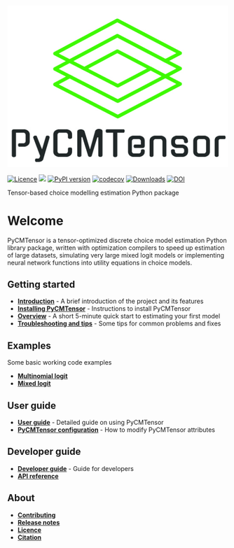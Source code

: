 ![PyCMTensor](assets/img/logo.jpg)

[![Licence](https://img.shields.io/badge/Licence-MIT-blue)](about/licence.md)
![](https://img.shields.io/pypi/pyversions/pycmtensor) 
[![PyPI version](https://badge.fury.io/py/pycmtensor.svg)](https://badge.fury.io/py/pycmtensor) 
[![codecov](https://codecov.io/gh/mwong009/pycmtensor/branch/master/graph/badge.svg?token=LFwgggDyjS)](https://codecov.io/gh/mwong009/pycmtensor) 
[![Downloads](https://static.pepy.tech/personalized-badge/pycmtensor?period=month&units=international_system&left_color=grey&right_color=orange&left_text=downloads/month)](https://pepy.tech/project/pycmtensor) 
[![DOI](https://zenodo.org/badge/460802394.svg)](https://zenodo.org/badge/latestdoi/460802394)

Tensor-based choice modelling estimation Python package

# Welcome

PyCMTensor is a tensor-optimized discrete choice model estimation Python library 
package, written with optimization compilers to speed up estimation of large datasets, 
simulating very large mixed logit models or implementing neural network functions into 
utility equations in choice models.

## Getting started

* [**Introduction**](getting_started/index.md) - A brief introduction of the project and its features
* [**Installing PyCMTensor**](getting_started/installation.md) - Instructions to install PyCMTensor
* [**Overview**](getting_started/overview.md) - A short 5-minute quick start to estimating your first model
* [**Troubleshooting and tips**](getting_started/troubleshooting.md) - Some tips for common problems and fixes

## Examples

Some basic working code examples

* [**Multinomial logit**](examples.md#multinomial-logit)
* [**Mixed logit**](examples.md#mixed-logit)

## User guide

* [**User guide**](user_guide/index.md) - Detailed guide on using PyCMTensor
* [**PyCMTensor configuration**](user_guide/configuration.md) - How to modify PyCMTensor attributes

## Developer guide

* [**Developer guide**](developer_guide/index.md) - Guide for developers
* [**API reference**](developer_guide/api.md)

## About

* [**Contributing**](about/contributing.md)
* [**Release notes**](about/release_notes.md)
* [**Licence**](about/licence.md)
* [**Citation**](about/citation.md)

